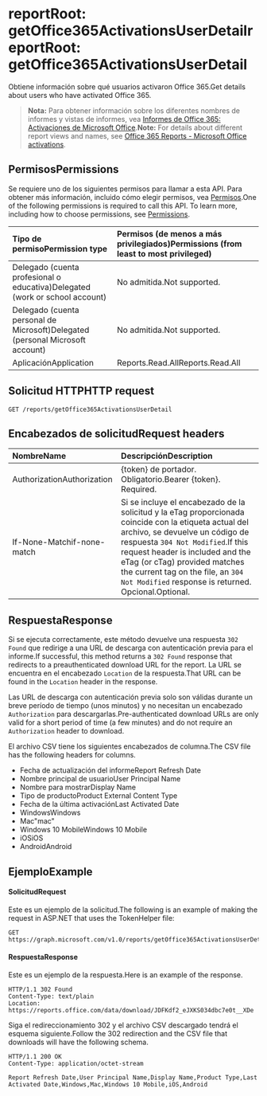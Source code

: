 # <a name="reportroot-getoffice365activationsuserdetail"></a><span data-ttu-id="67500-101">reportRoot: getOffice365ActivationsUserDetail</span><span class="sxs-lookup"><span data-stu-id="67500-101">reportRoot: getOffice365ActivationsUserDetail</span></span>

<span data-ttu-id="67500-102">Obtiene información sobre qué usuarios activaron Office 365.</span><span class="sxs-lookup"><span data-stu-id="67500-102">Get details about users who have activated Office 365.</span></span>

> <span data-ttu-id="67500-103">**Nota:** Para obtener información sobre los diferentes nombres de informes y vistas de informes, vea [Informes de Office 365: Activaciones de Microsoft Office]((https://support.office.com/client/Office-activations-87c24ae2-82e0-4d1e-be01-c3bcc3f18c60)).</span><span class="sxs-lookup"><span data-stu-id="67500-103">**Note:** For details about different report views and names, see [Office 365 Reports - Microsoft Office activations]((https://support.office.com/client/Office-activations-87c24ae2-82e0-4d1e-be01-c3bcc3f18c60)).</span></span>

## <a name="permissions"></a><span data-ttu-id="67500-104">Permisos</span><span class="sxs-lookup"><span data-stu-id="67500-104">Permissions</span></span>

<span data-ttu-id="67500-p101">Se requiere uno de los siguientes permisos para llamar a esta API. Para obtener más información, incluido cómo elegir permisos, vea [Permisos](../../../concepts/permissions_reference.md).</span><span class="sxs-lookup"><span data-stu-id="67500-p101">One of the following permissions is required to call this API. To learn more, including how to choose permissions, see [Permissions](../../../concepts/permissions_reference.md).</span></span>

| <span data-ttu-id="67500-107">Tipo de permiso</span><span class="sxs-lookup"><span data-stu-id="67500-107">Permission type</span></span>                        | <span data-ttu-id="67500-108">Permisos (de menos a más privilegiados)</span><span class="sxs-lookup"><span data-stu-id="67500-108">Permissions (from least to most privileged)</span></span> |
| :------------------------------------- | :--------------------------------------- |
| <span data-ttu-id="67500-109">Delegado (cuenta profesional o educativa)</span><span class="sxs-lookup"><span data-stu-id="67500-109">Delegated (work or school account)</span></span>     | <span data-ttu-id="67500-110">No admitida.</span><span class="sxs-lookup"><span data-stu-id="67500-110">Not supported.</span></span>                           |
| <span data-ttu-id="67500-111">Delegado (cuenta personal de Microsoft)</span><span class="sxs-lookup"><span data-stu-id="67500-111">Delegated (personal Microsoft account)</span></span> | <span data-ttu-id="67500-112">No admitida.</span><span class="sxs-lookup"><span data-stu-id="67500-112">Not supported.</span></span>                           |
| <span data-ttu-id="67500-113">Aplicación</span><span class="sxs-lookup"><span data-stu-id="67500-113">Application</span></span>                            | <span data-ttu-id="67500-114">Reports.Read.All</span><span class="sxs-lookup"><span data-stu-id="67500-114">Reports.Read.All</span></span>                         |

## <a name="http-request"></a><span data-ttu-id="67500-115">Solicitud HTTP</span><span class="sxs-lookup"><span data-stu-id="67500-115">HTTP request</span></span>

<!-- { "blockType": "ignored" } --> 

```http
GET /reports/getOffice365ActivationsUserDetail
```

## <a name="request-headers"></a><span data-ttu-id="67500-116">Encabezados de solicitud</span><span class="sxs-lookup"><span data-stu-id="67500-116">Request headers</span></span>

| <span data-ttu-id="67500-117">Nombre</span><span class="sxs-lookup"><span data-stu-id="67500-117">Name</span></span>          | <span data-ttu-id="67500-118">Descripción</span><span class="sxs-lookup"><span data-stu-id="67500-118">Description</span></span>                              |
| :------------ | :--------------------------------------- |
| <span data-ttu-id="67500-119">Authorization</span><span class="sxs-lookup"><span data-stu-id="67500-119">Authorization</span></span> | <span data-ttu-id="67500-p102">{token} de portador. Obligatorio.</span><span class="sxs-lookup"><span data-stu-id="67500-p102">Bearer {token}. Required.</span></span>                |
| <span data-ttu-id="67500-122">If-None-Match</span><span class="sxs-lookup"><span data-stu-id="67500-122">if-none-match</span></span> | <span data-ttu-id="67500-123">Si se incluye el encabezado de la solicitud y la eTag proporcionada coincide con la etiqueta actual del archivo, se devuelve un código de respuesta `304 Not Modified`.</span><span class="sxs-lookup"><span data-stu-id="67500-123">If this request header is included and the eTag (or cTag) provided matches the current tag on the file, an `304 Not Modified` response is returned.</span></span> <span data-ttu-id="67500-124">Opcional.</span><span class="sxs-lookup"><span data-stu-id="67500-124">Optional.</span></span> |

## <a name="response"></a><span data-ttu-id="67500-125">Respuesta</span><span class="sxs-lookup"><span data-stu-id="67500-125">Response</span></span>

<span data-ttu-id="67500-126">Si se ejecuta correctamente, este método devuelve una respuesta `302 Found` que redirige a una URL de descarga con autenticación previa para el informe.</span><span class="sxs-lookup"><span data-stu-id="67500-126">If successful, this method returns a `302 Found` response that redirects to a preauthenticated download URL for the report.</span></span> <span data-ttu-id="67500-127">La URL se encuentra en el encabezado `Location` de la respuesta.</span><span class="sxs-lookup"><span data-stu-id="67500-127">That URL can be found in the `Location` header in the response.</span></span>

<span data-ttu-id="67500-128">Las URL de descarga con autenticación previa solo son válidas durante un breve período de tiempo (unos minutos) y no necesitan un encabezado `Authorization` para descargarlas.</span><span class="sxs-lookup"><span data-stu-id="67500-128">Pre-authenticated download URLs are only valid for a short period of time (a few minutes) and do not require an `Authorization` header to download.</span></span>

<span data-ttu-id="67500-129">El archivo CSV tiene los siguientes encabezados de columna.</span><span class="sxs-lookup"><span data-stu-id="67500-129">The CSV file has the following headers for columns.</span></span>

- <span data-ttu-id="67500-130">Fecha de actualización del informe</span><span class="sxs-lookup"><span data-stu-id="67500-130">Report Refresh Date</span></span>
- <span data-ttu-id="67500-131">Nombre principal de usuario</span><span class="sxs-lookup"><span data-stu-id="67500-131">User Principal Name</span></span>
- <span data-ttu-id="67500-132">Nombre para mostrar</span><span class="sxs-lookup"><span data-stu-id="67500-132">Display Name</span></span>
- <span data-ttu-id="67500-133">Tipo de producto</span><span class="sxs-lookup"><span data-stu-id="67500-133">Product External Content Type</span></span>
- <span data-ttu-id="67500-134">Fecha de la última activación</span><span class="sxs-lookup"><span data-stu-id="67500-134">Last Activated Date</span></span>
- <span data-ttu-id="67500-135">Windows</span><span class="sxs-lookup"><span data-stu-id="67500-135">Windows</span></span>
- <span data-ttu-id="67500-136">Mac</span><span class="sxs-lookup"><span data-stu-id="67500-136">"mac"</span></span>
- <span data-ttu-id="67500-137">Windows 10 Mobile</span><span class="sxs-lookup"><span data-stu-id="67500-137">Windows 10 Mobile</span></span>
- <span data-ttu-id="67500-138">iOS</span><span class="sxs-lookup"><span data-stu-id="67500-138">iOS</span></span>
- <span data-ttu-id="67500-139">Android</span><span class="sxs-lookup"><span data-stu-id="67500-139">Android</span></span>

## <a name="example"></a><span data-ttu-id="67500-140">Ejemplo</span><span class="sxs-lookup"><span data-stu-id="67500-140">Example</span></span>

#### <a name="request"></a><span data-ttu-id="67500-141">Solicitud</span><span class="sxs-lookup"><span data-stu-id="67500-141">Request</span></span>

<span data-ttu-id="67500-142">Este es un ejemplo de la solicitud.</span><span class="sxs-lookup"><span data-stu-id="67500-142">The following is an example of making the request in ASP.NET that uses the TokenHelper file:</span></span>

<!-- {
  "blockType": "request",
  "name": "reportroot_getoffice365activationsuserdetail"
}-->

```http
GET https://graph.microsoft.com/v1.0/reports/getOffice365ActivationsUserDetail
```

#### <a name="response"></a><span data-ttu-id="67500-143">Respuesta</span><span class="sxs-lookup"><span data-stu-id="67500-143">Response</span></span>

<span data-ttu-id="67500-144">Este es un ejemplo de la respuesta.</span><span class="sxs-lookup"><span data-stu-id="67500-144">Here is an example of the response.</span></span>

<!-- { "blockType": "ignored" } --> 

```http
HTTP/1.1 302 Found
Content-Type: text/plain
Location: https://reports.office.com/data/download/JDFKdf2_eJXKS034dbc7e0t__XDe
```

<span data-ttu-id="67500-145">Siga el redireccionamiento 302 y el archivo CSV descargado tendrá el esquema siguiente.</span><span class="sxs-lookup"><span data-stu-id="67500-145">Follow the 302 redirection and the CSV file that downloads will have the following schema.</span></span>

<!-- {
  "blockType": "response",
  "truncated": true,
  "@odata.type": "stream"
} -->

```http
HTTP/1.1 200 OK
Content-Type: application/octet-stream

Report Refresh Date,User Principal Name,Display Name,Product Type,Last Activated Date,Windows,Mac,Windows 10 Mobile,iOS,Android
```
